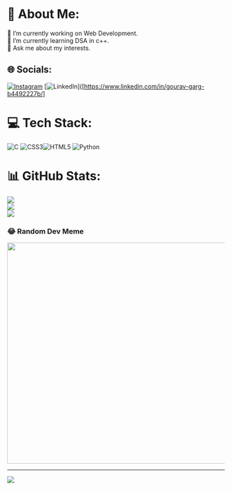 # 💫 About Me:
🔭 I’m currently working on Web Development.<br>🌱 I’m currently learning DSA in c++.<br>💬 Ask me about my interests.<br>


## 🌐 Socials:
[![Instagram](https://img.shields.io/badge/Instagram-%23E4405F.svg?logo=Instagram&logoColor=white)](https://www.instagram.com/gouravgarg7008/) [![LinkedIn](https://img.shields.io/badge/LinkedIn-%230077B5.svg?logo=linkedin&logoColor=white)]([https://www.linkedin.com/in/gourav-garg-b4492227b/]

# 💻 Tech Stack:
![C](https://img.shields.io/badge/c-%2300599C.svg?style=for-the-badge&logo=c&logoColor=white) ![CSS3](https://img.shields.io/badge/css3-%231572B6.svg?style=for-the-badge&logo=css3&logoColor=white)![HTML5](https://img.shields.io/badge/html5-%23E34F26.svg?style=for-the-badge&logo=html5&logoColor=white) ![Python](https://img.shields.io/badge/python-3670A0?style=for-the-badge&logo=python&logoColor=ffdd54)
# 📊 GitHub Stats:
![](https://github-readme-stats.vercel.app/api?username=18gourav&theme=radical&hide_border=false&include_all_commits=false&count_private=true)<br/>
![](https://github-readme-streak-stats.herokuapp.com/?user=18gourav&theme=radical&hide_border=false)<br/>
![](https://github-readme-stats.vercel.app/api/top-langs/?username=18gourav&theme=radical&hide_border=false&include_all_commits=false&count_private=true&layout=compact)

### 😂 Random Dev Meme
<img src="https://random-memer.herokuapp.com/" width="512px"/>

---
[![](https://visitcount.itsvg.in/api?id=18gourav&icon=0&color=0)](https://visitcount.itsvg.in)


